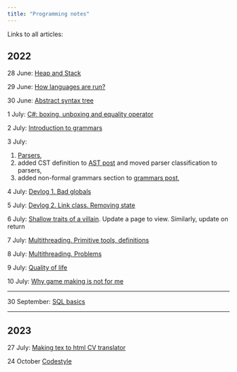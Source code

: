 ```yaml
---
title: "Programming notes"
---
```


Links to all articles:

## 2022

28 June: [Heap and Stack](programming/heap-and-stack)

29 June: [How languages are run?](programming/transpilers-compilers-interpreters)

30 June: [Abstract syntax tree](programming/ast)

1 July: [C#: boxing, unboxing and equality operator](programming/boxing-and-equality-cs)

2 July: [Introduction to grammars](programming/introduction-to-grammars)

3 July:

1. [Parsers](programming/parsers),
2. added CST definition to [AST post](programming/ast) and moved
   parser classification to parsers,
3. added non-formal grammars section to [grammars post](programming/introduction-to-grammars),

4 July: [Devlog 1. Bad globals](programming/devlog1)

5 July: [Devlog 2. Link class. Removing state](programming/devlog2)

6 July: [Shallow traits of a villain](programming/shallow-villain-traits). Update a page to view.
Similarly, update on return

7 July: [Multithreading. Primitive tools, definitions](programming/multithreading1)

8 July: [Multithreading. Problems](programming/multithreading2)

9 July: [Quality of life](programming/quality-of-life)

10 July: [Why game making is not for me](programming/why-gamemaking-is-not-for-me)

---

30 September: [SQL basics](programming/SQL.md)

---

## 2023

27 July: [Making tex to html CV translator](programming/making-tex-to-html-cv-translator)

24 October [Codestyle](programming/codestyle)
